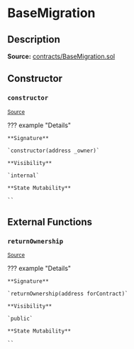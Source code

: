 # BaseMigration

## Description

**Source:** [contracts/BaseMigration.sol](https://github.com/Synthetixio/synthetix/tree/v2.100.2-alpha/contracts/BaseMigration.sol)

## Constructor

### `constructor`

<sub>[Source](https://github.com/Synthetixio/synthetix/tree/v2.100.2-alpha/contracts/BaseMigration.sol#L6)</sub>

??? example "Details"

    **Signature**

    `constructor(address _owner)`

    **Visibility**

    `internal`

    **State Mutability**

    ``

## External Functions

### `returnOwnership`

<sub>[Source](https://github.com/Synthetixio/synthetix/tree/v2.100.2-alpha/contracts/BaseMigration.sol#L9)</sub>

??? example "Details"

    **Signature**

    `returnOwnership(address forContract)`

    **Visibility**

    `public`

    **State Mutability**

    ``
